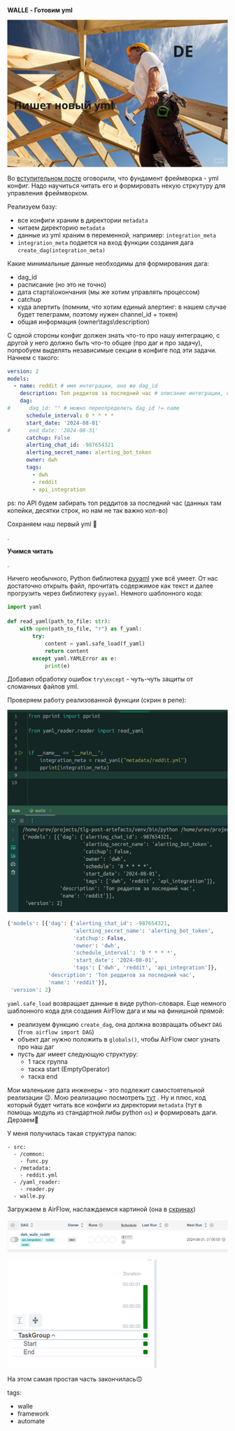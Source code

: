 **WALLE - Готовим yml**

![walle_2_yml_parser.png](img/walle_2_yml_parser.png)

Во [вступительном посте](https://t.me/double_data/143) оговорили, что фундамент фреймворка - yml конфиг. 
Надо научиться читать его и формировать некую стркутуру для управления фреймворком.

Реализуем базу:
- все конфиги храним в директории `metadata`
- читаем директорию `metadata`
- данные из yml храним в переменной, например: `integration_meta`
- `integration_meta` подается на вход функции создания дага `create_dag(integration_meta)`

Какие минимальные данные необходимы для формирования дага:
- dag_id
- расписание (но это не точно)
- дата старта\окончания (мы же хотим управлять процессом)
- catchup
- куда алертить (помним, что хотим единый алертинг: в нашем случае будет телеграмм, поэтому нужен channel_id + токен)
- общая информация (owner\tags\description)

С одной стороны конфиг должен знать что-то про нашу интеграцию, с другой у него должно быть что-то общее (про даг и про задачу),
попробуем выделять независимые секции в конфиге под эти задачи. Начнем с такого:

```yaml
version: 2
models:
  - name: reddit # имя интеграции, оно же dag_id
    description: Топ реддитов за последний час # описание интеграции, оно же dag_description
    dag:
#      dag_id: "" # можно переопределить dag_id != name
      schedule_interval: 0 * * * *
      start_date: '2024-08-01'
#      end_date: '2024-08-31'
      catchup: False
      alerting_chat_id: -987654321
      alerting_secret_name: alerting_bot_token
      owner: dwh
      tags: 
        - dwh
        - reddit
        - api_integration
```

ps: по API будем забирать топ реддитов за последний час (данных там копейки, десятки строк, но нам не так важно кол-во)

Сохраняем наш первый yml 🥳

.

**Учимся читать**

.

Ничего необычного, Python библиотека [pyyaml](https://pyyaml.org/wiki/PyYAMLDocumentation) уже всё умеет.
От нас достаточно открыть файл, прочитать содержимое как текст и далее прогрузить через библиотеку `pyyaml`. Немного шаблонного кода:

```python
import yaml

def read_yaml(path_to_file: str):
    with open(path_to_file, "r") as f_yaml:
        try:
            content = yaml.safe_load(f_yaml)
            return content
        except yaml.YAMLError as e:
            print(e)
```

Добавил обработку ошибок `try\except` - чуть-чуть защиты от сломанных файлов yml.

Проверяем работу реализованной функции (скрин в репе):

![walle_2_yml_reader.png](img/walle_2_yml_reader.png)

```python
{'models': [{'dag': {'alerting_chat_id': -987654321,
                     'alerting_secret_name': 'alerting_bot_token',
                     'catchup': False,
                     'owner': 'dwh',
                     'schedule_interval': '0 * * * *',
                     'start_date': '2024-08-01',
                     'tags': ['dwh', 'reddit', 'api_integration']},
             'description': 'Топ реддитов за последний час',
             'name': 'reddit'}],
 'version': 2}
```

`yaml.safe_load` возвращает данные в виде python-словаря. Еще немного шаблонного кода для создания AirFlow дага и мы на финишной прямой:
- реализуем функцию `create_dag`, она должна возвращать объект `DAG` (`from airflow import DAG`)
- объект даг нужно положить в `globals()`, чтобы AirFlow смог узнать про наш даг
- пусть даг имеет следующую структуру:
  - 1 таск группа
  - таска start (EmptyOperator)
  - таска end

Мои маленькие дата инженеры - это подлежит самостоятельной реализации 😉. Мою реализацию посмотреть [тут]()
.
Ну и плюс, код который будет читать все конфиги из директории `metadata` (тут в помощь модуль из стандартной либы python `os`) и формировать даги. Дерзаем💪

У меня получилась такая структура папок:
```
- src:
  - /common:
    - func.py
  - /metadata:
    - reddit.yml
  - /yaml_reader:
    - reader.py
  - walle.py
```

Загружаем в AirFlow, наслаждаемся картиной (она в [скринах]())

![walle_2_af_dag.png](img/walle_2_af_dag.png)

![walle_2_af_graph.png](img/walle_2_af_graph.png)

На этом самая простая часть закончилась🙃

tags:
- walle
- framework
- automate